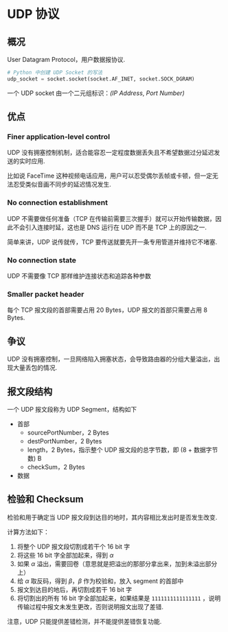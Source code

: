 # UDP 协议

## 概况

User Datagram Protocol，用户数据报协议.

```python
# Python 中创建 UDP Socket 的写法
udp_socket = socket.socket(socket.AF_INET, socket.SOCK_DGRAM)
```

一个 UDP socket 由一个二元组标识：*(IP Address*, *Port Number)*

## 优点

### Finer application-level control

UDP 没有拥塞控制机制，适合能容忍一定程度数据丢失且不希望数据过分延迟发送的实时应用.

比如说 FaceTime 这种视频电话应用，用户可以忍受偶尔丢帧或卡顿，但一定无法忍受类似音画不同步的延迟情况发生.

### No connection establishment

UDP 不需要做任何准备（TCP 在传输前需要三次握手）就可以开始传输数据，因此不会引入连接时延，这也是 DNS 运行在 UDP 而不是 TCP 上的原因之一.

简单来讲，UDP 说传就传，TCP 要传送就要先开一条专用管道并维持它不堵塞.

### No connection state

UDP 不需要像 TCP 那样维护连接状态和追踪各种参数

### Smaller packet header

每个 TCP 报文段的首部需要占用 20 Bytes，UDP 报文的首部只需要占用 8 Bytes.

## 争议

UDP 没有拥塞控制，一旦网络陷入拥塞状态，会导致路由器的分组大量溢出，出现大量丢包的情况.

## 报文段结构

一个 UDP 报文段称为 UDP Segment，结构如下

+ 首部
  + sourcePortNumber，2 Bytes
  + destPortNumber，2 Bytes
  + length，2 Bytes，指示整个 UDP 报文段的总字节数，即 (8 + 数据字节数) B
  + checkSum，2 Bytes
+ 数据

## 检验和 Checksum

检验和用于确定当 UDP 报文段到达目的地时，其内容相比发出时是否发生改变.

计算方法如下：

1. 将整个 UDP 报文段切割成若干个 16 bit 字
2. 将这些 16 bit 字全部加起来，得到 $\alpha$
3. 如果 $\alpha$ 溢出，需要回卷（意思就是把溢出的那部分拿出来，加到未溢出部分上）
4. 给 $\alpha$ 取反码，得到 $\beta$，$\beta$ 作为校验和，放入 segment 的首部中
5. 报文到达目的地后，再切割成若干 16 bit 字
6. 将切割出的所有 16 bit 字全部加起来，如果结果是 `1111111111111111` ，说明传输过程中报文未发生更改，否则说明报文出现了差错.

注意，UDP 只能提供差错检测，并不能提供差错恢复功能.